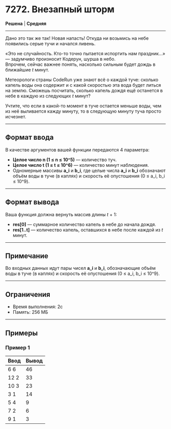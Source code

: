 # 7272. Внезапный шторм

**Решена** | **Средняя**

---

Дано это так же так! Новая напасть! Откуда ни возьмись на небе появились серые тучи и начался ливень.

«Это не случайность. Кто-то точно пытается испортить нам праздник...» — задумчиво произносит Кодерун, шурша в небо.  
Впрочем, сейчас важнее понять, насколько сильным будет дождь в ближайшие *t* минут.

Метеорологи страны CodeRun уже знают всё о каждой туче: сколько капель воды она содержит и с какой скоростью эта вода будет литься на землю. Сможешь посчитать, сколько капель дождя ещё останется в небе в каждую из следующих *t* минут?

Учтите, что если в какой-то момент в туче остается меньше воды, чем из неё выливается кажду минуту, то в следующую минуту туча просто исчезнет.

---

## Формат ввода

В качестве аргументов вашей функции передаются 4 параметра:

- **Целое число n (1 ≤ n ≤ 10^5)** — количество туч.
- **Целое число t (1 ≤ t ≤ 10^6)** — количество минут наблюдения.
- Одномерные массивы **a\_i** и **b\_i**, где целые числа **a\_i** и **b\_i** обозначают объём воды в туче (в каплях) и скорость её опустошения (0 ≤ a\_i, b\_i ≤ 10^9).

---

## Формат вывода

Ваша функция должна вернуть массив длины *t* + 1:

- **res[0]** — суммарное количество капель в небе до начала дождя.
- **res[1..t]** — количество капель, оставшихся в небе после каждой из *t* минут.

---

## Примечание

Во входных данных идут пары чисел **a\_i** и **b\_i**, обозначающие объём воды в туче (в каплях) и скорость её опустошения (0 ≤ a\_i, b\_i ≤ 10^9).

---

## Ограничения

- Время выполнения: 2c
- Память: 256 МБ


---
## Примеры

### Пример 1

| Ввод | Вывод |
|-------|--------|
| 6 6   |  46      |
|12 2   |   33     |
|10 3  |      23    |
|3 1  |     14     |
|5 4  |     9     |
|7 2  |     6     |
|9 1   | 3     |
